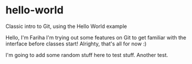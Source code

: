 # hello-world
Classic intro to Git, using the Hello World example

Hello, I'm Fariha
I'm trying out some features on Git to get familiar with the interface before classes start!
Alrighty, that's all for now :)

I'm going to add some random stuff here to test stuff.
Another test.
